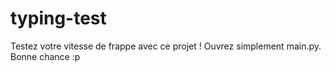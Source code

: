 # typing-test

Testez votre vitesse de frappe avec ce projet ! Ouvrez simplement main.py. Bonne chance :p
